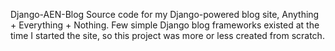Django-AEN-Blog
Source code for my Django-powered blog site, Anything + Everything + Nothing.  Few simple Django blog frameworks existed at the time I started the site, so this project was more or less created from scratch.